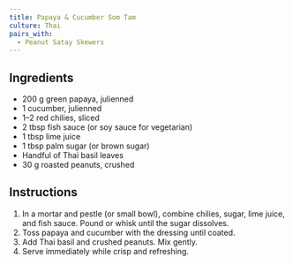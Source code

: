 ```yaml
---
title: Papaya & Cucumber Som Tam
culture: Thai
pairs_with:
  - Peanut Satay Skewers
---
```


## Ingredients
- 200 g green papaya, julienned
- 1 cucumber, julienned
- 1–2 red chilies, sliced
- 2 tbsp fish sauce (or soy sauce for vegetarian)
- 1 tbsp lime juice
- 1 tbsp palm sugar (or brown sugar)
- Handful of Thai basil leaves
- 30 g roasted peanuts, crushed

## Instructions
1. In a mortar and pestle (or small bowl), combine chilies, sugar, lime juice, and fish sauce. Pound or whisk until the sugar dissolves.
2. Toss papaya and cucumber with the dressing until coated.
3. Add Thai basil and crushed peanuts. Mix gently.
4. Serve immediately while crisp and refreshing.
